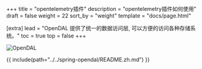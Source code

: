 +++
title = "opentelemetry插件"
description = "opentelemetry插件如何使用"
draft = false
weight = 22
sort_by = "weight"
template = "docs/page.html"

[extra]
lead = "OpenDAL 提供了统一的数据访问层, 可以方便的访问各种存储系统。"
toc = true
top = false
+++

![OpenDAL](https://opendal.apache.org/img/external/e90fb803e25e12f621eafa3d092fe628.png)

{{ include(path="../../spring-opendal/README.zh.md") }}